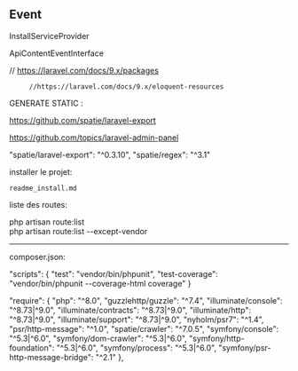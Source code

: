 
## Event

InstallServiceProvider

ApiContentEventInterface


// https://laravel.com/docs/9.x/packages

         //https://laravel.com/docs/9.x/eloquent-resources




GENERATE STATIC : 

https://github.com/spatie/laravel-export

https://github.com/topics/laravel-admin-panel

"spatie/laravel-export": "^0.3.10",
"spatie/regex": "^3.1"


installer le projet:

    readme_install.md


liste des routes:

php artisan route:list  
php artisan route:list --except-vendor





------------------------------------------------------------------------


composer.json:

"scripts": {
"test": "vendor/bin/phpunit",
"test-coverage": "vendor/bin/phpunit --coverage-html coverage"
}



"require": {
"php": "^8.0",
"guzzlehttp/guzzle": "^7.4",
"illuminate/console": "^8.73|^9.0",
"illuminate/contracts": "^8.73|^9.0",
"illuminate/http": "^8.73|^9.0",
"illuminate/support": "^8.73|^9.0",
"nyholm/psr7": "^1.4",
"psr/http-message": "^1.0",
"spatie/crawler": "^7.0.5",
"symfony/console": "^5.3|^6.0",
"symfony/dom-crawler": "^5.3|^6.0",
"symfony/http-foundation": "^5.3|^6.0",
"symfony/process": "^5.3|^6.0",
"symfony/psr-http-message-bridge": "^2.1"
},
